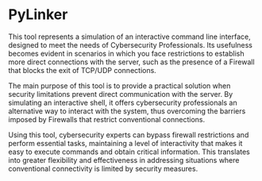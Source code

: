 # PyLinker
This tool represents a simulation of an interactive command line interface, designed to meet the needs of Cybersecurity Professionals. Its usefulness becomes evident in scenarios in which you face restrictions to establish more direct connections with the server, such as the presence of a Firewall that blocks the exit of TCP/UDP connections.

The main purpose of this tool is to provide a practical solution when security limitations prevent direct communication with the server. By simulating an interactive shell, it offers cybersecurity professionals an alternative way to interact with the system, thus overcoming the barriers imposed by Firewalls that restrict conventional connections.

Using this tool, cybersecurity experts can bypass firewall restrictions and perform essential tasks, maintaining a level of interactivity that makes it easy to execute commands and obtain critical information. This translates into greater flexibility and effectiveness in addressing situations where conventional connectivity is limited by security measures.
